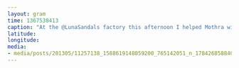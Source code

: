 ```yaml
---
layout: gram
time: 1367538413
caption: "At the @LunaSandals factory this afternoon I helped Mothra with laces. She paid me 2.5 cents."
latitude: 
longitude: 
media:
- media/posts/201305/11257138_1588619148059200_765142051_n_17842685884000351.jpg
---
```

